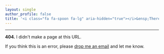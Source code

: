 ```yaml
---
layout: single
author_profile: false
title: '<i class="fa fa-spoon fa-lg" aria-hidden="true"></i>&ensp;There <em>is</em> no page'
---
```


<hr>

**404.** I didn't make a page at this URL.

If you think this is an error, please [drop me an email](/) and let me know.

<!--
On the other hand, if you deliberately typed in a random URL, then well, you
got what you asked for.
-->
